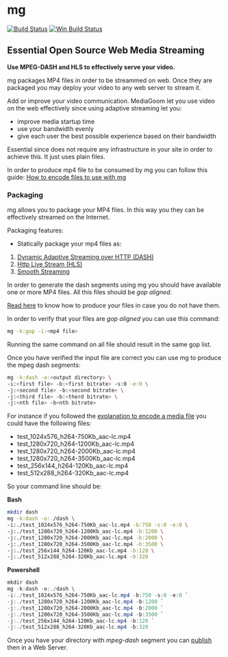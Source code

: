 # mg

[![Build Status](https://travis-ci.org/mediagoom/mg.svg?branch=master)](https://travis-ci.org/mediagoom/mg)
[![Win Build Status](https://ci.appveyor.com/api/projects/status/github/mediagoom/mg?branch=dev-win&svg=true)](https://ci.appveyor.com/project/aseduto/mg)

## Essential Open Source Web Media Streaming

**Use MPEG-DASH and HLS to effectively serve your video.**

mg packages MP4 files in order to be streammed on web.
Once they are packaged you may deploy your video to any web server to stream it.

Add or improve your video communication.
MediaGoom let you use video on the web effectively since using adaptive streaming let you:
- improve media startup time
- use your bandwidth evenly
- give each user the best possible experience based on their bandwidth
				
Essential since does not require any infrastructure in your site in order to achieve this. It just uses plain files.
				
In order to produce mp4 file to be consumed by mg you can follow this guide:  [How to encode files to use with mg](../../wiki/encode)


### Packaging

mg  allows you to package your MP4 files. In this way you they can be effectively streamed on the Internet.

Packaging features:


[comment]: <> (https://en.wikipedia.org/wiki/HTTP_Live_Streaming">HTTP Live Streaming also known as HLS)
 * Statically package your mp4 files as:
 1. [Dynamic Adaptive Streaming over HTTP (DASH)](https://en.wikipedia.org/wiki/Dynamic_Adaptive_Streaming_over_HTTP)
 2. [Http Live Stream (HLS)](https://en.wikipedia.org/wiki/HTTP_Live_Streaming)
 2. [Smooth Streaming](https://en.wikipedia.org/wiki/Adaptive_bitrate_streaming#Microsoft_Smooth_Streaming)


In order to generate the dash segments using mg you should have available one or more MP4 files.
All this files should be *gop aligned*.

[Read here](../../wiki/encode) to know how to produce your files in case you do not have them.

In order to verify that your files are *gop aligned* you can use this command:
```bash
mg -k:gop -i:<mp4 file>
```
Running the same command on all file should result in the same gop list. 

Once you have verified the input file are correct you can use mg to produce the mpeg dash segments:

```bash
mg -k:dash -o:<output directory> \
-i:<first file> -b:<first bitrate> -s:0 -e:0 \
-j:<second file> -b:<second bitrate> \
-j:<third file> -b:<therd bitrate> \
-j:<nth file> -b<nth bitrate>
```

For instance if you followed the [explanation to encode a media file](../../wiki/encode) you could have the following files:
 *  test_1024x576_h264-750Kb_aac-lc.mp4
 *  test_1280x720_h264-1200Kb_aac-lc.mp4
 *  test_1280x720_h264-2000Kb_aac-lc.mp4
 *  test_1280x720_h264-3500Kb_aac-lc.mp4
 *  test_256x144_h264-120Kb_aac-lc.mp4
 *  test_512x288_h264-320Kb_aac-lc.mp4

So your command line should be:

**Bash**
```bash
mkdir dash
mg -k:dash -o:./dash \
-i:./test_1024x576_h264-750Kb_aac-lc.mp4 -b:750 -s:0 -e:0 \
-j:./test_1280x720_h264-1200Kb_aac-lc.mp4 -b:1200 \
-j:./test_1280x720_h264-2000Kb_aac-lc.mp4 -b:2000 \
-j:./test_1280x720_h264-3500Kb_aac-lc.mp4 -b:3500 \
-j:./test_256x144_h264-120Kb_aac-lc.mp4 -b:120 \
-j:./test_512x288_h264-320Kb_aac-lc.mp4 -b:320
```

**Powershell**
```powershell
mkdir dash
mg -k:dash -o:./dash \
-i:./test_1024x576_h264-750Kb_aac-lc.mp4 -b:750 -s:0 -e:0 `
-j:./test_1280x720_h264-1200Kb_aac-lc.mp4 -b:1200 `
-j:./test_1280x720_h264-2000Kb_aac-lc.mp4 -b:2000 `
-j:./test_1280x720_h264-3500Kb_aac-lc.mp4 -b:3500 `
-j:./test_256x144_h264-120Kb_aac-lc.mp4 -b:120 `
-j:./test_512x288_h264-320Kb_aac-lc.mp4 -b:320
```

Once you have your directory with *mpeg-dash* segment you can [publish](../../wiki/serve) then in a Web Server.



